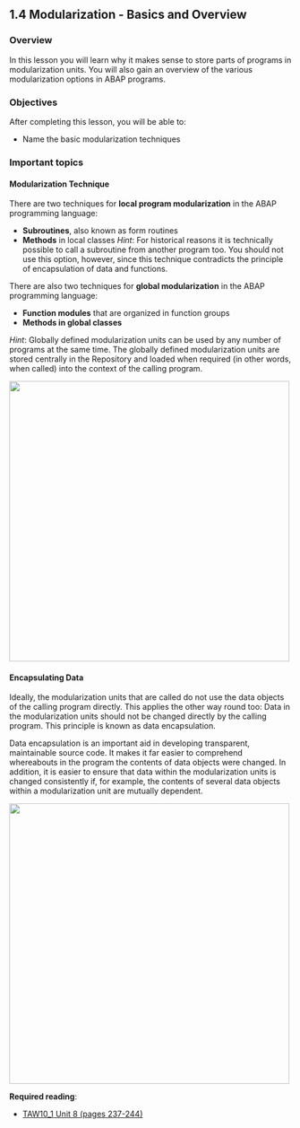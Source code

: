 ## 1.4 Modularization - Basics and Overview

### Overview
In this lesson you will learn why it makes sense to store parts of programs in modularization units. You will also gain an overview of the various modularization options in ABAP programs.

### Objectives
After completing this lesson, you will be able to:
- Name the basic modularization techniques

### Important topics

#### Modularization Technique
There are two techniques for **local program modularization** in the ABAP programming language:
- **Subroutines**, also known as form routines
- **Methods** in local classes
*Hint*: For historical reasons it is technically possible to call a subroutine from another program too. You should not use this option, however, since this technique contradicts the principle of encapsulation of data
and functions.

There are also two techniques for **global modularization** in the ABAP programming language:
- **Function modules** that are organized in function groups
- **Methods in global classes**
  
*Hint*: Globally defined modularization units can be used by any number of programs at the same time. The globally defined modularization units are stored centrally in the Repository and loaded when required (in other words, when called) into the context of the calling program.

<img src="https://github.com/msg-CareerPaths/sap-abap-internship/assets/139317079/992f83af-c34c-4009-873d-743f701a04af" width="500">

#### Encapsulating Data

Ideally, the modularization units that are called do not use the data objects of the calling program directly. This applies the other way round too: Data in the modularization units should not be changed directly by the calling program. This principle is known as data encapsulation.

Data encapsulation is an important aid in developing transparent, maintainable source code. It makes it far easier to comprehend whereabouts in the program the contents of data objects were changed. In addition, it is easier to ensure that data within the modularization units is changed consistently if, for example, the contents of several data objects within a modularization unit are mutually dependent.

<img src="https://github.com/msg-CareerPaths/sap-abap-internship/assets/139317079/889b1814-6702-4dbe-acd3-f34d0332cac6" width="500">

**Required reading**:
- [TAW10_1 Unit 8 (pages 237-244)](https://msggroup.sharepoint.com/:b:/r/sites/msteams_f974e3/Freigegebene%20Dokumente/General/SAP%20Summer%20School%202023/Training%20materials/TAW/TAW10_1_EN_Col92_FV_Part_NSC.pdf?csf=1&web=1&e=qJJmzd)
  
